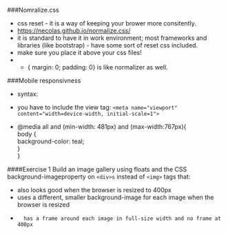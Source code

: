 ###Nomralize.css

- css reset  - it is a way of keeping your brower more consitently. 
- https://necolas.github.io/normalize.css/
- it is standard to have it in work environment; most frameworks and libraries (like bootstrap) - have some sort of reset css included.
- make sure you place it above your css files!
- * { margin: 0; padding: 0} is like normalizer as well.

###Mobile responsivness
- syntax:
- you have to include the view tag:	`<meta name="viewport" content="width=device-width, initial-scale=1">`

- @media all and (min-width: 481px) and (max-width:767px){  
	 body {  
		background-color: teal;  
	}  
}

####Exercise 1
Build an image gallery using floats and the CSS background-imageproperty on `<div>s` instead of `<img>` tags that:  
-  also looks good when the browser is resized to 400px  
-    uses a different, smaller background-image for each image when the browser is resized  
-       has a frame around each image in full-size width and no frame at 400px





